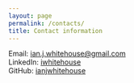 ```yaml
---
layout: page
permalink: /contacts/
title: Contact information
---
```


Email: [ian.j.whitehouse@gmail.com](mailto:ian.j.whitehouse@gmail.com)  
LinkedIn: [iwhitehouse](https://www.linkedin.com/in/iwhitehouse/)  
GitHub: [ianjwhitehouse](https://github.dev/ianjwhitehouse/)
